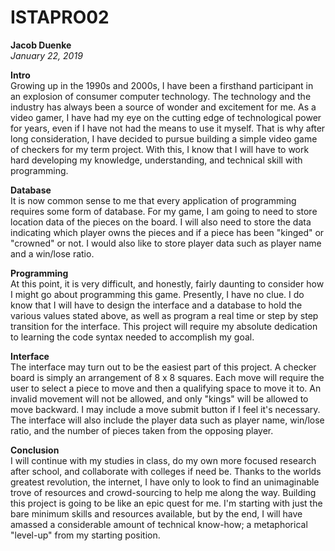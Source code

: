 # ISTAPRO02
**Jacob Duenke**  
*January 22, 2019*

**Intro**  
Growing up in the 1990s and 2000s, I have been a firsthand participant in an explosion of consumer computer technology. The technology and the industry has always been a source of wonder and excitement for me. As a video gamer, I have had my eye on the cutting edge of technological power for years, even if I have not had the means to use it myself. That is why after long consideration, I have decided to pursue building a simple video game of checkers for my term project. With this, I know that I will have to work hard developing my knowledge, understanding, and technical skill with programming.

**Database**  
It is now common sense to me that every application of programming requires some form of database. For my game, I am going to need to store location data of the pieces on the board. I will also need to store the data indicating which player owns the pieces and if a piece has been "kinged" or "crowned" or not. I would also like to store player data such as player name and a win/lose ratio.

**Programming**  
At this point, it is very difficult, and honestly, fairly daunting to consider how I might go about programming this game. Presently, I have no clue. I do know that I will have to design the interface and a database to hold the various values stated above, as well as program a real time or step by step transition for the interface. This project will require my absolute dedication to learning the code syntax needed to accomplish my goal.

**Interface**  
The interface may turn out to be the easiest part of this project. A checker board is simply an arrangement of 8 x 8 squares. Each move will require the user to select a piece to move and then a qualifying space to move it to. An invalid movement will not be allowed, and only "kings" will be allowed to move backward. I may include a move submit button if I feel it's necessary. The interface will also include the player data such as player name, win/lose ratio, and the number of pieces taken from the opposing player.

**Conclusion**  
I will continue with my studies in class, do my own more focused research after school, and collaborate with colleges if need be. Thanks to the worlds greatest revolution, the internet, I have only to look to find an unimaginable trove of resources and crowd-sourcing to help me along the way. Building this project is going to be like an epic quest for me. I'm starting with just the bare minimum skills and resources available, but by the end, I will have amassed a considerable amount of technical know-how; a metaphorical "level-up" from my starting position.
